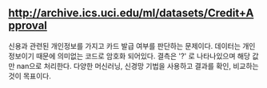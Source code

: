## http://archive.ics.uci.edu/ml/datasets/Credit+Approval
신용과 관련된 개인정보를 가지고 카드 발급 여부를 판단하는 문제이다.
데이터는 개인정보이기 때문에 의미없는 코드로 암호화 되어있다. 
결측은 '?' 로 나타나있으며 해당 값만 nan으로 처리한다.
다양한 머신러닝, 신경망 기법을 사용하고 결과를 확인, 비교하는 것이 목표이다.
